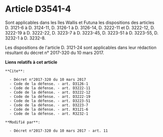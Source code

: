# Article D3541-4

Sont applicables dans les îles Wallis et Futuna les dispositions des articles D. 3121-6 à D. 3124-11, D. 3126-1 à D. 3126-14,
D. 3222-11 et D. 3222-12, D. 3222-19 à D. 3222-22, D. 3223-7 à D. 3223-45, D. 3223-51 à D. 3223-55, D. 3232-1 à D. 3232-8. 

Les dispositions de l'article D. 3121-24 sont applicables dans leur rédaction résultant du décret n° 2017-320 du 10 mars
2017.

**Liens relatifs à cet article**

	**Cite**:

	  - Décret n°2017-320 du 10 mars 2017
	  - Code de la défense. - art. D3126-1
	  - Code de la défense. - art. D3222-11
	  - Code de la défense. - art. D3222-12
	  - Code de la défense. - art. D3222-19
	  - Code de la défense. - art. D3223-51
	  - Code de la défense. - art. D3223-7
	  - Code de la défense. - art. R3121-6
	  - Code de la défense. - art. R3232-1

	**Modifié par**:

	  - Décret n°2017-320 du 10 mars 2017 - art. 11
